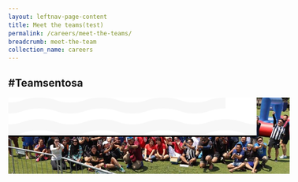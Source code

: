 ```yaml
---
layout: leftnav-page-content
title: Meet the teams(test)
permalink: /careers/meet-the-teams/
breadcrumb: meet-the-team
collection_name: careers
---
```

<h2>#Teamsentosa</h2>
<div class="row">
	<div class="col is-12" style="background-color: black;">
	<figure style="margin: 0;position: relative;">
  <img src="../images/careers/hero-banner.jpg" style="position: fixed;z-index:-1;max-width: 59.5%;"/>
	</figure>
	<figure style="margin: 0;position: relative;">
  <img src="../images/careers/wave.svg" style="position: sticky;top: 0%;z-index: 2;max-width: 100%;background-color: black;"/>
	</figure>
  </div>
</div>
